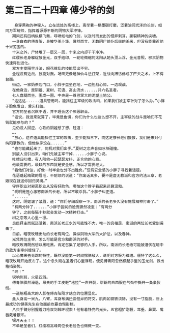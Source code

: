 # 第二百二十四章 傅少爷的剑
        身穿黑袍的神秘人，立在远处的高楼上，高举着一柄墨碳打磨，泛着油润光泽的长剑，如同万军统帅，指挥着源源不断的阴物大军冲锋。
       期间还有四柄纵横飞舞，呼啸如电的飞剑，以及时而发出的怪异刺耳，撕裂精神的尖啸。
       一身白衣的傅青阳，身披华美斗篷，傲然而立，无数阴尸前仆后继的杀来，但没有能靠近他十米范围的。
       十米之外，尸体堆了一层又一层，十米之内却干干净净。
       红缨长老身躯绽放金光，双手结印，一轮轮微缩的太阳从她头顶上浮，金光普照，邪祟阴物快速得到进化。
       双方主宰隔空斗法，眼花缭乱的技能层出不穷。
       全程没有近战，技能对轰。场面更像是神仙斗法打架，近战肉搏彷佛成了匹夫之术，上不得台面。
       街边，一家奶茶店门口，小胖子盘坐在地，一边胆战心惊，一边观战。
       在他身边，是阴姬、夏树、花语、高山流水......共六名圣者。
       七人盘腿而坐，围成一圈，中央是一尊巴掌大的泥塑土地公。
       “这这这......道具管用吗，能挡住主宰级的攻击吗，如果我们被主宰针对了怎么办。”小胖子脸色发白，舌头打结。
       官方的圣者沉默不语，并不理会这个邪恶职业。
       “话说，我进来就算了，毕竟是鱼饵，你们为什么也这么想不开，主宰级的战斗是咱们不花钱就能参与的？”
       见仍没人回应，心软的阴姬想了想，轻道：
       ….
       “放心，这件道具能挡住主宰的攻击，至少能挡三下，而这足够长老们援救，我们是来对付纯阳掌教的，但他似乎没在......”
       “也可能藏起来了，伺机对我们出手。”夏树之恋声音如冰块碰撞。
       别敌人没引出来，咱们先被主宰干掉......小胖子心说。
       吐槽归吐槽，有人陪他一起瑟瑟发抖，正合他的心意。
       他最需要的，最缺的东西就是安全感。所以才需要老大。
       “看他们对波，好像一时半会也分不出胜负。”没有安全感的小胖子寻找着话题。
       花语蹙起精致的眉毛，不耐烦的说道：“你废话真多，要不是虚无教派和官方约法三章，老娘现在就送你回归灵境。”
       守序职业对邪恶职业从没有好脸色，哪怕这个胖子看起来还算温和。
       “明明是担心激怒南派的长老，所以不敢杀我。”小胖子纠正道。
       “......”
       这时，阴姬皱了皱眉，道：“你们仔细观察一下，南派的长老多久没有施展精神打击了。”
       “有两分钟了......”小胖子圆润的脸庞骤然凌重：“有两分
       钟了，之前每隔十秒就会发动一次精神打击。”
       树之恋等人心里一凛。
       良臣择主而弑还活着，南派长老反水的可能性不大，唯一的真相是，南派的两位长老受到袭击了。
       目前，暗夜玫瑰出动的长老有两位，操纵阴物大军的大护法，以及春神。
       光凭两位主宰，怎么可能是官方和南派的对手。
       暗夜玫瑰既然想以黑吃黑，肯定召集了足够的人手，所以，南派的长老级可能被潜伏在暗中的敌方主宰纠缠住了。
       以心魔来去无踪的特性，既然没能第一时间摆脱敌人，说明对方极为难缠。僵持了这么久，暗夜玫瑰开始反击了。这个念头刚在圣者们心里浮现，便见傅青阳忽然横起手里的玉龙剑，做出格挡姿势。
       “砰！”
       锐响刺耳，火星四溅。
       傅青阳骤然滑退，昂贵的手工皮鞋“格拉”一声开裂，崭新的白西服在气劲中撕开一条条裂缝。
       一道魁梧高大的人影在傅青阳刚才站立的位置显化。
       此人身高一米九，八臂，浑身布满扭曲怪异的符文，肌肉如钢铁浇铸，没有一寸脂肪，世上最成功的健美先生在他面前也要自惭形秽。
       八只手臂分别握着刀枪双剑戟环棍索！他有着铮亮的光头，五官粗犷刚毅，耳垂、鼻翼、嘴唇戴着银环。
       银月天王！！
       不单是圣者们，红缨和高峰两位长老脸色也微微一变。